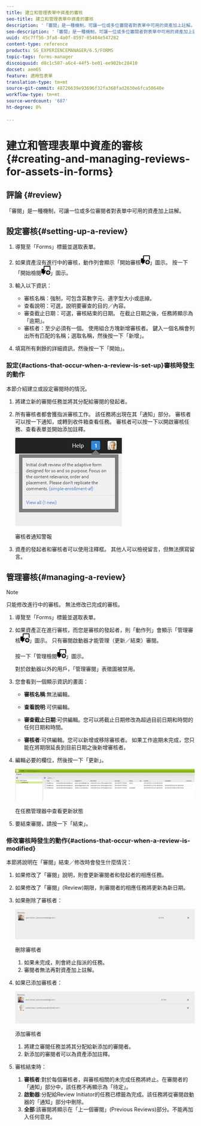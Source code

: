 ```yaml
---
title: 建立和管理表單中資產的審核
seo-title: 建立和管理表單中資產的審核
description: '「審閱」是一種機制，可讓一位或多位審閱者對表單中可用的資產加上註解。 '
seo-description: '「審閱」是一種機制，可讓一位或多位審閱者對表單中可用的資產加上註解。 '
uuid: 45c7ff56-3fa8-4a0f-8597-05404e547282
content-type: reference
products: SG_EXPERIENCEMANAGER/6.5/FORMS
topic-tags: forms-manager
discoiquuid: d8c1c507-a6c4-44f5-be01-ee902bc28410
docset: aem65
feature: 適用性表單
translation-type: tm+mt
source-git-commit: 48726639e93696f32fa368fad2630e6fca50640e
workflow-type: tm+mt
source-wordcount: '687'
ht-degree: 0%

---
```



# 建立和管理表單中資產的審核{#creating-and-managing-reviews-for-assets-in-forms}

## 評論 {#review}

「審閱」是一種機制，可讓一位或多位審閱者對表單中可用的資產加上註解。

## 設定審核{#setting-up-a-review}

1. 導覽至「Forms」標籤並選取表單。
1. 如果資產沒有進行中的審核，動作列會顯示「開始審核![ aem6forms_review_chat_comment](assets/aem6forms_review_chat_comment.png)」圖示。 按一下「開始檢閱![aem6forms_review_chat_comment](assets/aem6forms_review_chat_comment.png)」圖示。
1. 輸入以下資訊：

   * 審核名稱：強制，可包含英數字元、連字型大小或底線。
   * 查看說明：可選，說明要審查的目的／內容。
   * 審查截止日期：可選，審核結束的日期。 在截止日期之後，任務將顯示為「逾期」。
   * 審核者：至少必須有一個。 使用組合方塊新增審核者。 鍵入一個名稱會列出所有匹配的名稱；選取名稱，然後按一下「新增」。

1. 填寫所有剩餘的詳細資訊，然後按一下「開始」。

### 設定{#actions-that-occur-when-a-review-is-set-up}審核時發生的動作

本節介紹建立或設定審閱時的情況。

1. 將建立新的審閱任務並將其分配給審閱的發起者。
1. 所有審核者都會獲指派審核工作。 該任務將出現在其「通知」部分。 審核者可以按一下通知，或轉到收件箱查看任務。 審核者可以按一下以開啟審核任務、查看表單並開始添加註釋。

   ![審核者通知警報](assets/noti.png)

   審核者通知警報

1. 資產的發起者和審核者可以使用注釋框。 其他人可以檢視留言，但無法撰寫留言。

## 管理審核{#managing-a-review}

>[!NOTE]
>
>只能修改進行中的審核。 無法修改已完成的審核。

1. 導覽至「Forms」標籤並選取表單。

1. 如果資產正在進行審核，而您是審核的發起者，則「動作列」會顯示「管理審核![ aem6forms_review_chat_comment](assets/aem6forms_review_chat_comment.png)」圖示。 只有審閱啟動器才能管理（更新／結束）審閱。

   按一下「管理檢閱![aem6forms_review_chat_comment](assets/aem6forms_review_chat_comment.png)」圖示。

   對於啟動器以外的用戶，「管理審閱」表徵圖被禁用。

1. 您會看到一個顯示資訊的畫面：

   * **審核名稱**:無法編輯。

   * **查看說明**:可供編輯。

   * **審查截止日期**:可供編輯。您可以將截止日期修改為超過目前日期和時間的任何日期和時間。

   * **審核者**:可供編輯。您可以新增或移除審核者。 如果工作逾期未完成，您只能在將期限延長到目前日期之後新增審核者。

1. 編輯必要的欄位，然後按一下「更新」。

   ![在任務管理器中查看更新狀態](assets/tskmgr.png)

   在任務管理器中查看更新狀態

1. 要結束審閱，請按一下「結束」。

### 修改審核時發生的動作{#actions-that-occur-when-a-review-is-modified}

本節將說明在「審閱」結束／修改時會發生什麼情況：

1. 如果修改了「審閱」說明，則會更新審閱者和發起者的相應任務。
1. 如果修改了「審閱」(Review)期限，則審閱者的相應任務將更新為新日期。

1. 如果刪除了審核者：

   ![刪除審核者](assets/removeduser.png)

   刪除審核者

   1. 如果未完成，則會終止指派的任務。
   1. 審閱者無法再對資產加上註解。

1. 如果已添加審核者：

   ![添加審核者](assets/addedreviewer.png)

   添加審核者

   1. 將建立審閱任務並將其分配給新添加的審閱者。
   1. 新添加的審閱者可以為資產添加註釋。

1. 審核結束時：

   1. **審核者**:對於每個審核者，與審核相關的未完成任務將終止。在審閱者的「通知」部分中，該任務不再顯示為「待定」。
   1. **啟動器**:分配給Review Initiator的任務已標籤為完成。該任務將從審閱啟動器的「通知」部分中刪除。
   1. **全部**:該審閱將顯示在「上一個審閱」(Previous Reviews)部分。不能再加入任何意見。

